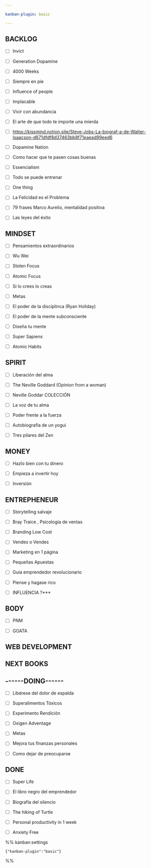 ```yaml
---

kanban-plugin: basic

---
```


## BACKLOG

- [ ] Invict
- [ ] Generation Dopamine
- [ ] 4000 Weeks
- [ ] Siempre en pie
- [ ] Influence of people
- [ ] Implacable
- [ ] Vivir con abundancia
- [ ] El arte de que todo te importe una mierda
- [ ] https://kissmind.notion.site/Steve-Jobs-La-biograf-a-de-Walter-Isaacson-d671dfdf8d37463bb8f71eaead99eed6
- [ ] Dopamine Nation
- [ ] Como hacer que te pasen cosas buenas
- [ ] Essencialism
- [ ] Todo se puede entrenar
- [ ] One thing
- [ ] La Felicidad es el Problema
- [ ] 79 frases Marco Aurelio, mentalidad positiva
- [ ] Las leyes del éxito


## MINDSET

- [ ] Pensamientos extraordinarios
- [ ] Wu Wei
- [ ] Stolen Focus
- [ ] Atomic Focus
- [ ] Si lo crees lo creas
- [ ] Metas
- [ ] El poder de la disciplinca (Ryan Holiday)
- [ ] El poder de la mente subconsciente
- [ ] Diseña tu mente
- [ ] Super Sapiens
- [ ] Atomic Habits


## SPIRIT

- [ ] Liberación del alma
- [ ] The Neville Goddard (Opinion from a woman)
- [ ] Neville Goddar COLECCIÓN
- [ ] La voz de tu alma
- [ ] Poder frente a la fuerza
- [ ] Autobiografía de un yogui
- [ ] Tres pilares del Zen


## MONEY

- [ ] Hazlo bien con tu dinero
- [ ] Empieza a invertir hoy
- [ ] Inversión


## ENTREPHENEUR

- [ ] Storytelling salvaje
- [ ] Bray Traice , Psicología de ventas
- [ ] Branding Low Cost
- [ ] Vendes o Vendes
- [ ] Marketing en 1 página
- [ ] Pequeñas Apuestas
- [ ] Guía emprendedor revolucionario
- [ ] Piense y hagase rico
- [ ] INFLUENCIA ?***


## BODY

- [ ] PNM
- [ ] GOATA


## WEB DEVELOPMENT



## NEXT BOOKS



## ------DOING------

- [ ] Libérese del dolor de espalda
- [ ] Superalimentos Tóxicos
- [ ] Experimento Rendición
- [ ] Oxigen Adventage
- [ ] Metas
- [ ] Mejora tus finanzas personales
- [ ] Como dejar de preocuparse


## DONE

- [ ] Super Life
- [ ] El libro negro del emprendedor
- [ ] Biografía del silencio
- [ ] The hiking of Turtle
- [ ] Personal productivity in 1 week
- [ ] Anxiety Free




%% kanban:settings
```
{"kanban-plugin":"basic"}
```
%%